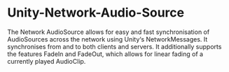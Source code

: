 # Unity-Network-Audio-Source
The Network AudioSource allows for easy and fast synchronisation of AudioSources across the network using Unity‘s NetworkMessages. It synchronises from and to both clients and servers. It additionally supports the features FadeIn and FadeOut, which allows for linear fading of a currently played AudioClip.
